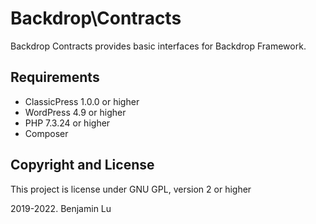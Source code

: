 # Backdrop\Contracts
Backdrop Contracts provides basic interfaces for Backdrop Framework.

## Requirements
* ClassicPress 1.0.0 or higher
* WordPress 4.9 or higher
* PHP 7.3.24 or higher
* Composer

## Copyright and License
This project is license under GNU GPL, version 2 or higher

2019-2022. Benjamin Lu
